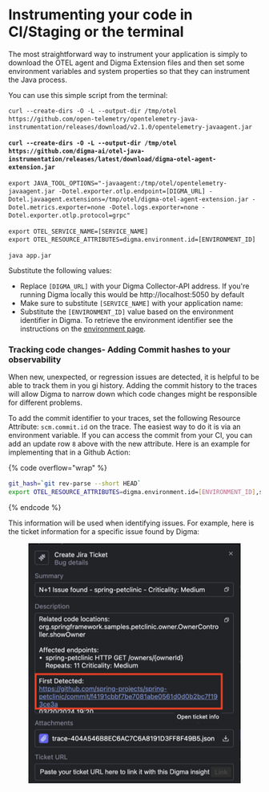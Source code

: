 # Instrumenting your code in CI/Staging or the terminal

The most straightforward way to instrument your application is simply to download the OTEL agent and Digma Extension files and then set some environment variables and system properties so that they can instrument the Java process.

You can use this simple script from the terminal:

<pre class="language-bash" data-overflow="wrap" data-line-numbers data-full-width="false"><code class="lang-bash">curl --create-dirs -O -L --output-dir /tmp/otel https://github.com/open-telemetry/opentelemetry-java-instrumentation/releases/download/v2.1.0/opentelemetry-javaagent.jar 

<strong>curl --create-dirs -O -L --output-dir /tmp/otel https://github.com/digma-ai/otel-java-instrumentation/releases/latest/download/digma-otel-agent-extension.jar 
</strong>
export JAVA_TOOL_OPTIONS="-javaagent:/tmp/otel/opentelemetry-javaagent.jar -Dotel.exporter.otlp.endpoint=[DIGMA_URL] -Dotel.javaagent.extensions=/tmp/otel/digma-otel-agent-extension.jar -Dotel.metrics.exporter=none -Dotel.logs.exporter=none -Dotel.exporter.otlp.protocol=grpc" 

export OTEL_SERVICE_NAME=[SERVICE_NAME]
export OTEL_RESOURCE_ATTRIBUTES=digma.environment.id=[ENVIRONMENT_ID]

java app.jar
</code></pre>

Substitute the following values:

* Replace `[DIGMA_URL]` with your Digma Collector-API address. If you're running Digma locally this would be http://localhost:5050 by default
* Make sure to substitute `[SERVICE_NAME]` with your application name:
* Substitute the `[ENVIRONMENT_ID]` value based on the environment identifier in Digma.  To retrieve the environment identifier see the instructions on the [environment page](https://docs.digma.ai/digma-developer-guide/digma-core-concepts/environments#retrieving-the-environment-id).&#x20;

### Tracking code changes- Adding Commit hashes to your observability

When new, unexpected, or regression issues are detected, it is helpful to be able to track them in you gi history. Adding the commit history to the traces will allow Digma to narrow down which code changes might be responsible for different problems.&#x20;

To add the commit identifier to your traces,  set the following Resource Attribute: `scm.commit.id` on the trace. The easiest way to do it is via an environment variable. If you can access the commit from your CI, you can add an update row `8` above with the new attribute. Here is an example for implementing that in a Github Action:

{% code overflow="wrap" %}
```bash
git_hash=`git rev-parse --short HEAD`
export OTEL_RESOURCE_ATTRIBUTES=digma.environment.id=[ENVIRONMENT_ID],scm.commit.id=${git_hash}
```
{% endcode %}

This information will be used when identifying issues. For example, here is the ticket information for a specific issue found by Digma:



<figure><img src="../../.gitbook/assets/image (1) (1) (1) (1) (1) (1).png" alt=""><figcaption></figcaption></figure>



### &#x20;

